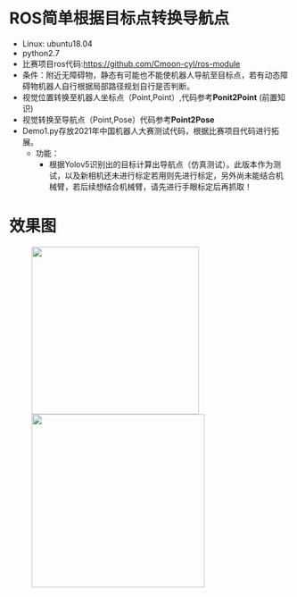 ROS简单根据目标点转换导航点
===============
* Linux: ubuntu18.04
* python2.7
* 比赛项目ros代码:https://github.com/Cmoon-cyl/ros-module
* 条件：附近无障碍物，静态有可能也不能使机器人导航至目标点，若有动态障碍物机器人自行根据局部路径规划自行是否判断。
* 视觉位置转换至机器人坐标点（Point,Point）,代码参考**Ponit2Point** (前置知识)
* 视觉转换至导航点（Point,Pose）代码参考**Point2Pose**
* Demo1.py存放2021年中国机器人大赛测试代码，根据比赛项目代码进行拓展。
	* 功能：
		* 根据Yolov5识别出的目标计算出导航点（仿真测试）。此版本作为测试，以及新相机还未进行标定若用则先进行标定，另外尚未能结合机械臂，若后续想结合机械臂，请先进行手眼标定后再抓取！

效果图
===============

<figure class="half">
    <img src="https://img-blog.csdnimg.cn/1315767b557349f4b733293e04568f80.png " width="300">
    <img src="https://img-blog.csdnimg.cn/6d1dbb51ec4249c88d56efea2b2e46be.png" width="310" >
</figure>

